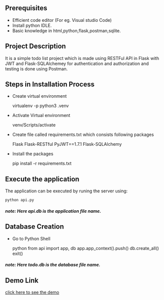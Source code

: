 ## Prerequisites

+ Efficient code editor (For eg. Visual studio Code)
+ Install python IDLE.
+ Basic knowledge in html,python,flask,postman,sqlite.

## Project Description

It is a simple todo list project  which is made using RESTFul API in Flask with JWT and Flask-SQLAlchemey for authentication and authorization and testing is done using Postman. 

## Steps in Installation Process

+ Create virtual environment

    virtualenv -p python3 .venv

+ Activate Virtual environment

    venv/Scripts/activate
  
+ Create file called requirements.txt which consists following packages
  
    Flask
    Flask-RESTful
    PyJWT==1.7.1
    Flask-SQLAlchemy

+ Install the packages

    pip install -r requirements.txt
 

## Execute the application 

The application can be executed by runing the server using:

    python api.py

##### note: Here api.db is the application file name.
 

## Database Creation

+ Go to Python Shell

    python
    from api import app, db
    app.app_context().push()
    db.create_all()
    exit()
  
##### note: Here todo.db is the database file name.


## Demo Link

[click here to see the demo]()









